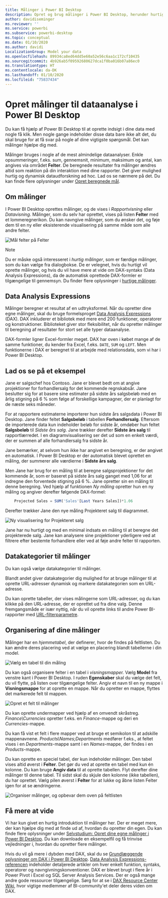 ```yaml
---
title: Målinger i Power BI Desktop
description: Opret og brug målinger i Power BI Desktop, herunder hurtige målinger og DAX-syntaks
author: davidiseminger
ms.reviewer: ''
ms.service: powerbi
ms.subservice: powerbi-desktop
ms.topic: conceptual
ms.date: 01/10/2020
ms.author: davidi
LocalizationGroup: Model your data
ms.openlocfilehash: 89934ca8ed64dd5e60a52e56c6aa1c172cf10435
ms.sourcegitcommit: 4b926ab5f09592680627dca1f0ba016b07a86ec0
ms.translationtype: HT
ms.contentlocale: da-DK
ms.lasthandoff: 01/10/2020
ms.locfileid: "75837434"
---
```

# <a name="create-measures-for-data-analysis-in-power-bi-desktop"></a>Opret målinger til dataanalyse i Power BI Desktop

Du kan få hjælp af Power BI Desktop til at oprette indsigt i dine data med nogle få klik. Men nogle gange indeholder disse data bare ikke alt det, du skal bruge for at få svar på nogle af dine vigtigste spørgsmål. Det kan målinger hjælpe dig med.

Målinger bruges i nogle af de mest almindelige dataanalyser. Enkle opsummeringer, f.eks. sum, gennemsnit, minimum, maksimum og antal, kan angives via området **Felter**. De beregnede resultater fra målinger ændres altid som reaktion på din interaktion med dine rapporter. Det giver mulighed hurtig og dynamisk dataudforskning ad hoc. Lad os se nærmere på det. Du kan finde flere oplysninger under [Opret beregnede mål](/learn/modules/model-data-power-bi/4b-create-calculated-measures).

## <a name="understanding-measures"></a>Om målinger

I Power BI Desktop oprettes målinger, og de vises i *Rapportvisning* eller *Datavisning*. Målinger, som du selv har oprettet, vises på listen **Felter** med et lommeregnerikon. Du kan navngive målinger, som du ønsker det, og føje dem til en ny eller eksisterende visualisering på samme måde som alle andre felter.

![Mål felter på Felter](media/desktop-measures/measuresinpbid_measinfieldlist.png)

> [!NOTE]
> Du er måske også interesseret i *hurtig målinger*, som er færdige målinger, som du kan vælge fra dialogbokse. De er velegnet, hvis du hurtigt vil oprette målinger, og hvis du vil have mere at vide om DAX-syntaks (Data Analysis Expressions), da de automatisk oprettede DAX-formler er tilgængelige til gennemsyn. Du finder flere oplysninger i [hurtige målinger](desktop-quick-measures.md).
> 
> 

## <a name="data-analysis-expressions"></a>Data Analysis Expressions

Målinger beregner et resultat af en udtryksformel. Når du opretter dine egne målinger, skal du bruge formelsproget [Data Analysis Expressions](/dax/) (DAX). DAX inkluderer et bibliotek med mere end 200 funktioner, operatorer og konstruktioner. Biblioteket giver stor fleksibilitet, når du opretter målinger til beregning af resultater for stort set alle typer dataanalyse.

DAX-formler ligner Excel-formler meget. DAX har oven i købet mange af de samme funktioner, du kender fra Excel, f.eks. `DATE`, `SUM` og `LEFT`. Men funktionerne i DAX er beregnet til at arbejde med relationsdata, som vi har i Power BI Desktop.

## <a name="lets-look-at-an-example"></a>Lad os se på et eksempel

Jane er salgschef hos Contoso. Jane er blevet bedt om at angive projektioner for forhandlersalg for det kommende regnskabsår. Jane beslutter sig for at basere sine estimater på sidste års salgsbeløb med en årlig stigning på 6 % som følge af forskellige kampagner, der er planlagt for de næste seks måneder.

For at rapportere estimaterne importerer hun sidste års salgsdata i Power BI Desktop. Jane finder feltet **Salgsbeløb** i tabellen **Forhandlersalg**. Eftersom de importerede data kun indeholder beløb for sidste år, omdøber hun feltet **Salgsbeløb** til *Sidste års salg*. Jane trækker derefter **Sidste års salg** til rapportlærredet. I en diagramvisualisering ser det ud som en enkelt værdi, der er summen af alle forhandlersalg fra sidste år.

Jane bemærker, at selvom hun ikke har angivet en beregning, er der angivet en automatisk. I Power BI Desktop er der automatisk blevet oprettet en måling, der summerer alle værdierne i **Sidste års salg**.

Men Jane har brug for en måling til at beregne salgsprojektioner for det kommende år, som er baseret på sidste års salg ganget med 1,06 for at indregne den forventede stigning på 6 %. Jane opretter sin en måling til denne beregning. Ved hjælp af funktionen *Ny måling* opretter hun en ny måling og angiver derefter følgende DAX-formel:

```sql
    Projected Sales = SUM('Sales'[Last Years Sales])*1.06
```

Derefter trækker Jane den nye måling Projekteret salg til diagrammet.

![Ny visualisering for Projekteret salg](media/desktop-measures/measuresinpbid_lastyearsales.png)

Jane har nu hurtigt og med en minimal indsats en måling til at beregne det projekterede salg. Jane kan analysere sine projektioner yderligere ved at filtrere efter bestemte forhandlere eller ved at føje andre felter til rapporten.

## <a name="data-categories-for-measures"></a>Datakategorier til målinger

Du kan også vælge datakategorier til målinger.

Blandt andet giver datakategorier dig mulighed for at bruge målinger til at oprette URL-adresser dynamisk og markere datakategorien som en URL-adresse.

Du kan oprette tabeller, der vises målingerne som URL-adresser, og du kan klikke på den URL-adresse, der er oprettet ud fra dine valg. Denne fremgangsmåde er især nyttig, når du vil oprette links til andre Power BI-rapporter med [URL-filterparametre](service-url-filters.md).

## <a name="organizing-your-measures"></a>Organisering af dine målinger

Målinger har en *hjemmetabel*, der definerer, hvor de findes på feltlisten. Du kan ændre deres placering ved at vælge en placering blandt tabellerne i din model.

![Vælg en tabel til din måling](media/desktop-measures/measures-03.png)

Du kan også organisere felter i en tabel i *visningsmapper.* Vælg **Model** fra venstre kant i Power BI Desktop. I ruden **Egenskaber** skal du vælge det felt, du vil flytte, på listen over tilgængelige felter. Angiv et navn til en ny mappe i **Visningsmappe** for at oprette en mappe. Når du opretter en mappe, flyttes det markerede felt til mappen.

![Opret et felt til målinger](media/desktop-measures/measures-04.gif)

Du kan oprette undermapper ved hjælp af en omvendt skråstreg. *Finance\Currencies* opretter f.eks. en *Finance*-mappe og deri en *Currencies*-mappe.

Du kan få vist et felt i flere mapper ved at bruge et semikolon til at adskille mappenavnene. *Products\Names;Departments* medfører f.eks., at feltet vises i en *Departments*-mappe samt i en *Names*-mappe, der findes i en *Products*-mappe.

Du kan oprette en speciel tabel, der kun indeholder målinger. Den tabel vises altid øverst i **Felter**. Det gør du ved at oprette en tabel med kun én kolonne. Du kan bruge **Angiv data** til at oprette tabellen. Flyt derefter dine målinger til denne tabel. Til sidst skal du skjule den kolonne (ikke tabellen), du har oprettet. Vælg pilen øverst i **Felter** for at lukke og åbne listen Felter igen for at se ændringerne.

![Organiser målinger, og opbevar dem oven på feltlisten](media/desktop-measures/measures-05.png)

## <a name="learn-more"></a>Få mere at vide

Vi har kun givet en hurtig introduktion til målinger her. Der er meget mere, der kan hjælpe dig med at finde ud af, hvordan du opretter din egen. Du kan finde flere oplysninger under [Selvstudium: Opret dine egne målinger i Power BI Desktop](desktop-tutorial-create-measures.md). Du kan downloade en eksempelfil og få trinvise vejledninger i, hvordan du opretter flere målinger.  

Hvis du vil gå mere i dybden med DAX, skal du se [Grundlæggende oplysninger om DAX i Power BI Desktop](desktop-quickstart-learn-dax-basics.md). [Data Analysis Expressions-referencen](/dax/) indeholder detaljerede artikler om hver enkelt funktion, syntaks, operatorer og navngivningskonventioner. DAX er blevet brugt i flere år i Power Pivot i Excel og SQL Server Analysis Services. Der er også mange andre gode ressourcer tilgængelige. Sørg for at se i [DAX Resource Center Wiki](https://social.technet.microsoft.com/wiki/contents/articles/1088.dax-resource-center.aspx), hvor vigtige medlemmer af BI-community'et deler deres viden om DAX.
